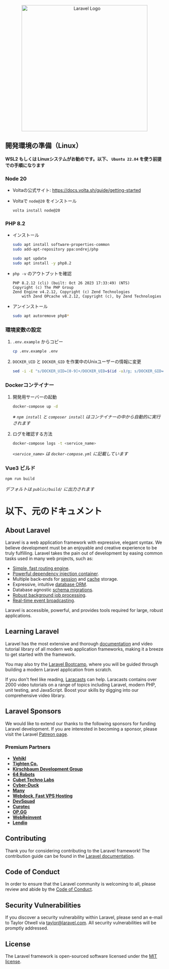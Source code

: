 <p align="center"><a href="https://laravel.com" target="_blank"><img src="https://raw.githubusercontent.com/laravel/art/master/logo-lockup/5%20SVG/2%20CMYK/1%20Full%20Color/laravel-logolockup-cmyk-red.svg" width="400" alt="Laravel Logo"></a></p>

## 開発環境の準備（Linux）

**WSL2 もしくは Linuxシステムがお勧めです。以下、 `Ubuntu 22.04` を使う前提での手順になります**

### Node 20

- Voltaの公式サイト: https://docs.volta.sh/guide/getting-started

- Voltaで `node@20` をインストール
  ```bash
  volta install node@20
  ```

### PHP 8.2

- インストール

  ```bash
  sudo apt install software-properties-common
  sudo add-apt-repository ppa:ondrej/php

  sudo apt update
  sudo apt install -y php8.2
  ```

- `php -v` のアウトプットを確認

  ```
  PHP 8.2.12 (cli) (built: Oct 26 2023 17:33:49) (NTS)
  Copyright (c) The PHP Group
  Zend Engine v4.2.12, Copyright (c) Zend Technologies
      with Zend OPcache v8.2.12, Copyright (c), by Zend Technologies
  ```

- アンインストール

  ```bash
  sudo apt autoremove php8*
  ```

### 環境変数の設定

1. `.env.example` からコピー

    ```bash
    cp .env.example .env
    ```

1. `DOCKER_UID` と `DOCKER_GID` を作業中のUnixユーザーの情報に変更
    ```bash
    sed -i -E "s/DOCKER_UID=[0-9]+/DOCKER_UID=$(id -u)/g; s/DOCKER_GID=[0-9]+/DOCKER_GID=$(id -g)/g" .env
    ```

### Dockerコンテイナー

1. 開発用サーバーの起動

    ```bash
    docker-compose up -d
    ```

    *※ `npm install` と `composer install` はコンテイナーの中から自動的に実行されます*

1. ログを確認する方法

    ```bash
    docker-compose logs -t <service_name>
    ```

    *`<service_name>` は `docker-compose.yml` に記載しています*

### Vue3 ビルド

```bash
npm run build
```

*デフォルトは `public/build/` に出力されます*

# 以下、元のドキュメント

## About Laravel

Laravel is a web application framework with expressive, elegant syntax. We believe development must be an enjoyable and creative experience to be truly fulfilling. Laravel takes the pain out of development by easing common tasks used in many web projects, such as:

- [Simple, fast routing engine](https://laravel.com/docs/routing).
- [Powerful dependency injection container](https://laravel.com/docs/container).
- Multiple back-ends for [session](https://laravel.com/docs/session) and [cache](https://laravel.com/docs/cache) storage.
- Expressive, intuitive [database ORM](https://laravel.com/docs/eloquent).
- Database agnostic [schema migrations](https://laravel.com/docs/migrations).
- [Robust background job processing](https://laravel.com/docs/queues).
- [Real-time event broadcasting](https://laravel.com/docs/broadcasting).

Laravel is accessible, powerful, and provides tools required for large, robust applications.

## Learning Laravel

Laravel has the most extensive and thorough [documentation](https://laravel.com/docs) and video tutorial library of all modern web application frameworks, making it a breeze to get started with the framework.

You may also try the [Laravel Bootcamp](https://bootcamp.laravel.com), where you will be guided through building a modern Laravel application from scratch.

If you don't feel like reading, [Laracasts](https://laracasts.com) can help. Laracasts contains over 2000 video tutorials on a range of topics including Laravel, modern PHP, unit testing, and JavaScript. Boost your skills by digging into our comprehensive video library.

## Laravel Sponsors

We would like to extend our thanks to the following sponsors for funding Laravel development. If you are interested in becoming a sponsor, please visit the Laravel [Patreon page](https://patreon.com/taylorotwell).

### Premium Partners

- **[Vehikl](https://vehikl.com/)**
- **[Tighten Co.](https://tighten.co)**
- **[Kirschbaum Development Group](https://kirschbaumdevelopment.com)**
- **[64 Robots](https://64robots.com)**
- **[Cubet Techno Labs](https://cubettech.com)**
- **[Cyber-Duck](https://cyber-duck.co.uk)**
- **[Many](https://www.many.co.uk)**
- **[Webdock, Fast VPS Hosting](https://www.webdock.io/en)**
- **[DevSquad](https://devsquad.com)**
- **[Curotec](https://www.curotec.com/services/technologies/laravel/)**
- **[OP.GG](https://op.gg)**
- **[WebReinvent](https://webreinvent.com/?utm_source=laravel&utm_medium=github&utm_campaign=patreon-sponsors)**
- **[Lendio](https://lendio.com)**

## Contributing

Thank you for considering contributing to the Laravel framework! The contribution guide can be found in the [Laravel documentation](https://laravel.com/docs/contributions).

## Code of Conduct

In order to ensure that the Laravel community is welcoming to all, please review and abide by the [Code of Conduct](https://laravel.com/docs/contributions#code-of-conduct).

## Security Vulnerabilities

If you discover a security vulnerability within Laravel, please send an e-mail to Taylor Otwell via [taylor@laravel.com](mailto:taylor@laravel.com). All security vulnerabilities will be promptly addressed.

## License

The Laravel framework is open-sourced software licensed under the [MIT license](https://opensource.org/licenses/MIT).

